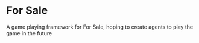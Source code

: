 # For Sale

A game playing framework for For Sale, hoping to create agents to play the game in the future


